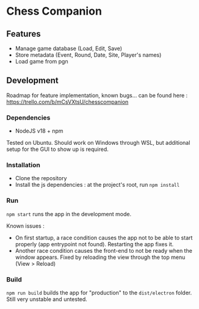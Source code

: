# Chess Companion

## Features

-   Manage game database (Load, Edit, Save)
-   Store metadata (Event, Round, Date, Site, Player's names)
-   Load game from pgn

## Development

Roadmap for feature implementation, known bugs... can be found here : https://trello.com/b/mCsVXtsU/chesscompanion

### Dependencies

- NodeJS v18 + npm

Tested on Ubuntu. Should work on Windows through WSL, but additional setup for the GUI to show up is required.

### Installation

- Clone the repository
- Install the js dependencies : at the project's root, run `npm install`

### Run

`npm start` runs the app in the development mode.

Known issues : 
- On first startup, a race condition causes the app not to be able to start properly (app entrypoint not found). Restarting the app fixes it.
- Another race condition causes the front-end to not be ready when the window appears. Fixed by reloading the view through the top menu (View > Reload)

### Build

`npm run build` builds the app for "production" to the `dist/electron` folder. Still very unstable and untested.
